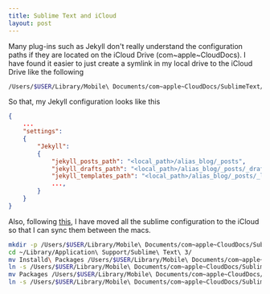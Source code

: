 ```yaml
---
title: Sublime Text and iCloud
layout: post
---
```

Many plug-ins such as Jekyll don't really understand the configuration paths if they are located on the iCloud Drive (com~apple~CloudDocs). I have found it easier to just create a symlink in my local drive to the iCloud Drive like the following

```sh
/Users/$USER/Library/Mobile\ Documents/com~apple~CloudDocs/SublimeText/projects/project_name alias_project_name
```

So that, my Jekyll configuration looks like this

```json
{
    ...
    "settings":
    {
        "Jekyll":   
        {
            "jekyll_posts_path": "<local_path>/alias_blog/_posts",
            "jekyll_drafts_path": "<local_path>/alias_blog/_posts/_drafts",
            "jekyll_templates_path": "<local_path>/alias_blog/_posts/_layouts",
            ...,
        }
    }
}
```

Also, following [this](https://gist.github.com/elilien/df990641b0a1b8e4a179), I have moved all the sublime configuration to the iCloud so that I can sync them between the macs.

```sh
mkdir -p /Users/$USER/Library/Mobile\ Documents/com~apple~CloudDocs/SublimeText/sync/
cd ~/Library/Application\ Support/Sublime\ Text\ 3/
mv Installd\ Packages /Users/$USER/Library/Mobile\ Documents/com~apple~CloudDocs/SublimeText/sync/
ln -s /Users/$USER/Library/Mobile\ Documents/com~apple~CloudDocs/SublimeText/sync/Installed\ Packages
mv Packages /Users/$USER/Library/Mobile\ Documents/com~apple~CloudDocs/SublimeText/sync/
ln -s /Users/$USER/Library/Mobile\ Documents/com~apple~CloudDocs/SublimeText/sync/Packages
```
